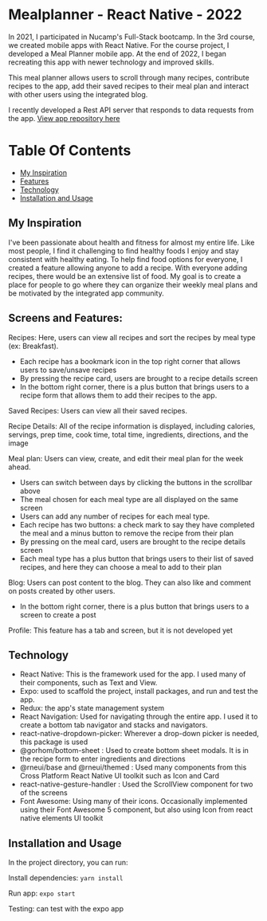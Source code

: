 # Mealplanner - React Native - 2022


In 2021,  I participated in Nucamp's Full-Stack bootcamp. In the 3rd course, we created mobile apps with React Native. For the course project, I developed a Meal Planner mobile app. At the end of 2022, I began recreating this app with newer technology and improved skills. 

This meal planner allows users to scroll through many recipes, contribute recipes to the app, add their saved recipes to their meal plan and interact with other users using the integrated blog. 


I recently developed a Rest API server that responds to data requests from the app. [View app repository here](https://github.com/madisonisfan/mealplanner_RN_2022_Server)

# Table Of Contents
- [My Inspiration](#my-inspiration)
- [Features](#screens-and-features)
- [Technology](#technology)
- [Installation and Usage](#installation-and-usage)



## My Inspiration
I've been passionate about health and fitness for almost my entire life. Like most people, I find it challenging to find healthy foods I enjoy and stay consistent with healthy eating. To help find food options for everyone, I created a feature allowing anyone to add a recipe. With everyone adding recipes, there would be an extensive list of food. My goal is to create a place for people to go where they can organize their weekly meal plans and be motivated by the integrated app community.

## Screens and Features: 
Recipes: Here, users can view all recipes and sort the recipes by meal type (ex: Breakfast). 
  - Each recipe has a bookmark icon in the top right corner that allows users to save/unsave recipes
  - By pressing the recipe card, users are brought to a recipe details screen
  - In the bottom right corner, there is a plus button that brings users to a recipe form that allows them to add their recipes to the app. 
  
Saved Recipes: Users can view all their saved recipes.

Recipe Details: All of the recipe information is displayed, including calories, servings, prep time, cook time, total time, ingredients, directions, and the image

Meal plan: Users can view, create, and edit their meal plan for the week ahead. 
  - Users can switch between days by clicking the buttons in the scrollbar above
  - The meal chosen for each meal type are all displayed on the same screen
  - Users can add any number of recipes for each meal type. 
  - Each recipe has two buttons: a check mark to say they have completed the meal and a minus button to remove the recipe from their plan
  - By pressing on the meal card, users are brought to the recipe details screen
  - Each meal type has a plus button that brings users to their list of saved recipes, and here they can choose a meal to add to their plan

Blog: Users can post content to the blog. They can also like and comment on posts created by other users. 
  - In the bottom right corner, there is a plus button that brings users to a screen to create a post

Profile: This feature has a tab and screen, but it is not developed yet
 


## Technology 
- React Native: This is the framework used for the app. I used many of their components, such as Text and View.
- Expo: used to scaffold the project, install packages, and run and test the app. 
- Redux: the app's state management system 
- React Navigation: Used for navigating through the entire app. I used it to create a bottom tab navigator and stacks and navigators. 
- react-native-dropdown-picker: Wherever a drop-down picker is needed, this package is used 
- @gorhom/bottom-sheet : Used to create bottom sheet modals. It is in the recipe form to enter ingredients and directions
- @rneui/base and @rneui/themed : Used many components from this Cross Platform React Native UI toolkit such as Icon and Card
- react-native-gesture-handler : Used the ScrollView component for two of the screens
- Font Awesome: Using many of their icons. Occasionally implemented using their Font Awesome 5 component, but also using Icon from react native elements UI toolkit


## Installation and Usage
In the project directory, you can run:

Install dependencies: `yarn install`

Run app: `expo start`

Testing: can test with the expo app
